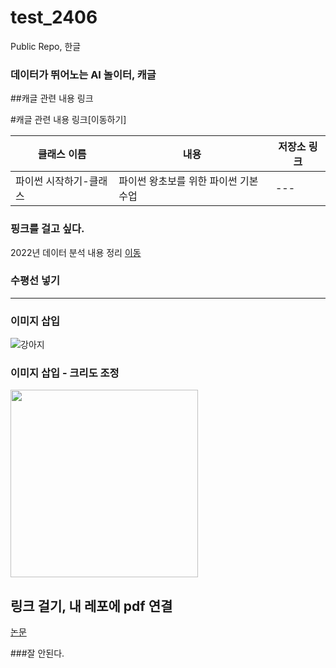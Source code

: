 # test_2406
Public Repo, 한글

### 데이터가 뛰어노는 AI 놀이터, 캐글

##캐글 관련 내용 링크 

#캐글 관련 내용 링크[이동하기]

|클래스 이름| 내용 | 저장소 링크|
| --- | --- | --- |
|파이썬 시작하기-클래스|파이썬 왕초보를 위한 파이썬 기본 수업|---|

### 핑크를 걸고 싶다.

2022년 데이터 분석 내용 정리 [이동](https://github.com/yoonheeja/test_2406/edit/main/README.md)

### 수평선 넣기
---

### 이미지 삽입
![강아지](https://encrypted-tbn0.gstatic.com/images?q=tbn:ANd9GcSHQQdAY4HvcdOtRxApXStj7oRvUNKlATHpWA&s)

### 이미지 삽입 - 크리도 조정
<img src = "https://encrypted-tbn0.gstatic.com/images?q=tbn:ANd9GcSHQQdAY4HvcdOtRxApXStj7oRvUNKlATHpWA&s" width = "300" height = "300">

## 링크 걸기, 내 레포에 pdf 연결
[논문](./blob/main/2015.pdf)

###잘 안된다.
